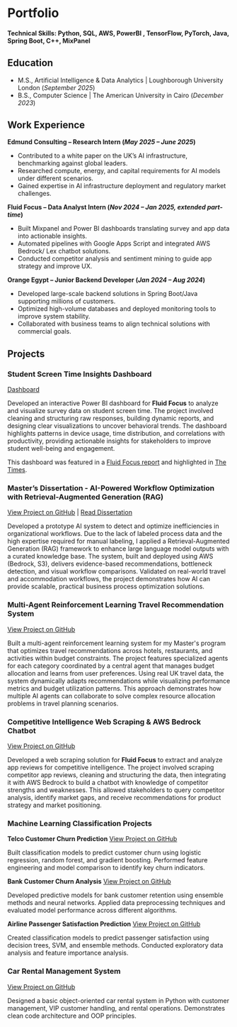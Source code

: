 # Portfolio


#### Technical Skills: Python, SQL, AWS, PowerBI , TensorFlow, PyTorch, Java, Spring Boot, C++, MixPanel

## Education					       		
- M.S., Artificial Intelligence & Data Analytics	| Loughborough University London (_September 2025_)	 			        		
- B.S., Computer Science | The American University in Cairo (_December 2023_)

## Work Experience
**Edmund Consulting – Research Intern (_May 2025 – June 2025_)**
- Contributed to a white paper on the UK’s AI infrastructure, benchmarking against global leaders.
- Researched compute, energy, and capital requirements for AI models under different scenarios.
- Gained expertise in AI infrastructure deployment and regulatory market challenges.

**Fluid Focus – Data Analyst Intern (_Nov 2024 – Jan 2025, extended part-time_)**
- Built Mixpanel and Power BI dashboards translating survey and app data into actionable insights.
- Automated pipelines with Google Apps Script and integrated AWS Bedrock/ Lex chatbot solutions.
- Conducted competitor analysis and sentiment mining to guide app strategy and improve UX.

**Orange Egypt – Junior Backend Developer (_Jan 2024 – Aug 2024_)**
- Developed large-scale backend solutions in Spring Boot/Java supporting millions of customers.
- Optimized high-volume databases and deployed monitoring tools to improve system stability.
- Collaborated with business teams to align technical solutions with commercial goals.

## Projects

### Student Screen Time Insights Dashboard

[Dashboard](https://app.powerbi.com/view?r=eyJrIjoiYzc2YjYxNWQtNTRkOC00MTQ3LTg2ZWYtYmY4MGQyZjE5NjlhIiwidCI6IjkzNzI1ZGI0LTFiZjEtNGZiYi05NGFmLWFkNmMwMjUxYTAxOCJ9&pageName=0164315c22d8b9d981e7) 

Developed an interactive Power BI dashboard for **Fluid Focus** to analyze and visualize survey data on student screen time. The project involved cleaning and structuring raw responses, building dynamic reports, and designing clear visualizations to uncover behavioral trends. The dashboard highlights patterns in device usage, time distribution, and correlations with productivity, providing actionable insights for stakeholders to improve student well-being and engagement.

This dashboard was featured in a [Fluid Focus report](https://www.fluidfocus.app/sie-research) and highlighted in [The Times](https://www.thetimes.com/uk/technology-uk/article/average-young-person-25-years-phone-screen-time-hwt76mnpq?utm_medium=Social&utm_source=Facebook#Echobox=1750613177).

### Master’s Dissertation - AI-Powered Workflow Optimization with Retrieval-Augmented Generation (RAG)

[View Project on GitHub](Link) | [Read Dissertation](Uploads/Dissertation.pdf)

Developed a prototype AI system to detect and optimize inefficiencies in organizational workflows. Due to the lack of labeled process data and the high expertise required for manual labeling, I applied a Retrieval-Augmented Generation (RAG) framework to enhance large language model outputs with a curated knowledge base. The system, built and deployed using AWS (Bedrock, S3), delivers evidence-based recommendations, bottleneck detection, and visual workflow comparisons. Validated on real-world travel and accommodation workflows, the project demonstrates how AI can provide scalable, practical business process optimization solutions.

### Multi-Agent Reinforcement Learning Travel Recommendation System

[View Project on GitHub](https://github.com/Mando789/Travel-Agent-RL)

Built a multi-agent reinforcement learning system for my Master's program that optimizes travel recommendations across hotels, restaurants, and activities within budget constraints. The project features specialized agents for each category coordinated by a central agent that manages budget allocation and learns from user preferences. Using real UK travel data, the system dynamically adapts recommendations while visualizing performance metrics and budget utilization patterns. This approach demonstrates how multiple AI agents can collaborate to solve complex resource allocation problems in travel planning scenarios.

### Competitive Intelligence Web Scraping & AWS Bedrock Chatbot

[View Project on GitHub](https://github.com/Mando789/Web-Scraping-App-Reviews)

Developed a web scraping solution for **Fluid Focus** to extract and analyze app reviews for competitive intelligence. The project involved scraping competitor app reviews, cleaning and structuring the data, then integrating it with AWS Bedrock to build a chatbot with knowledge of competitor strengths and weaknesses. This allowed stakeholders to query competitor analysis, identify market gaps, and receive recommendations for product strategy and market positioning.

### Machine Learning Classification Projects

**Telco Customer Churn Prediction**
[View Project on GitHub](https://github.com/Mando789/Telco-Customer-Churn)

Built classification models to predict customer churn using logistic regression, random forest, and gradient boosting. Performed feature engineering and model comparison to identify key churn indicators.

**Bank Customer Churn Analysis**
[View Project on GitHub](https://github.com/Mando789/Bank-Customer-Churn)

Developed predictive models for bank customer retention using ensemble methods and neural networks. Applied data preprocessing techniques and evaluated model performance across different algorithms.

**Airline Passenger Satisfaction Prediction**
[View Project on GitHub](https://github.com/Mando789/Airline-Passenger-Satisfaction)

Created classification models to predict passenger satisfaction using decision trees, SVM, and ensemble methods. Conducted exploratory data analysis and feature importance analysis.

### Car Rental Management System
[View Project on GitHub](https://github.com/Mando789/CarRental-System)

Designed a basic object-oriented car rental system in Python with customer management, VIP customer handling, and rental operations. Demonstrates clean code architecture and OOP principles.


